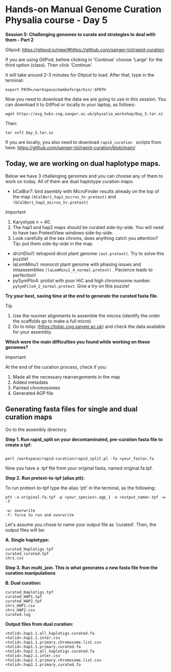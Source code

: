 # Hands-on Manual Genome Curation Physalia course - Day 5

**Session 5: Challenging genomes to curate and strategies to deal with them - Part 2**


Gitpod: https://gitpod.io/new/#https://github.com/sanger-tol/rapid-curation

If you are using GitPod, before clicking in 'Continue' choose 'Large' for the third option (class). Then click 'Continue'.

It will take around 2-3 minutes for Gitpod to load. After that, type in the terminal: 

```
export PATH=/workspace/mambaforge/bin/:$PATH

```


Now you need to download the data we are going to use in this session. You can download it to GitPod or locally to your laptop, as follows:


```
wget https://asg_hubs.cog.sanger.ac.uk/physalia_workshop/Day_5.tar.xz
```

Then:

```
tar xvfJ Day_5.tar.xz
```

If you are locally, you also need to download ```rapid_curation ``` scripts from here: https://github.com/sanger-tol/rapid-curation/blob/main/



## Today, we are working on dual haplotype maps.

Below we have 3 challenging genomes and you can choose any of them to work on today. All of them are dual haplotype curation maps:

- bCalBor7: bird asembly with MicroFinder results already on the top of the map ``` (bCalBor1_hap1_micros_hr.pretext) ``` and ``` (bCalBor1_hap2_micros_hr.pretext) ```

> [!IMPORTANT]
> 1. Karyotype n = 40. 
> 2. The hap1 and hap2 maps should be curated side-by-side. You will need to have two PretextView windows side-by-side.
> 3. Look carefully at the sex chroms, does anything catch you attention? Tip: put them side-by-side in the map.

- drUrtDioi1: tetrapoid dicot plant genome ``` (out.pretext) ```. Try to solve this puzzle!
- laLemMinu1: monocot plant genome with phasing issues and misassemblies ``` (laLemMinu1_4_normal.pretext) ``` . Pacience leads to perfection!
- pySymPilo4: protist with poor HiC and high chromosome number. ``` pySymPilo4_2_normal.pretext ```. Give a try on this puzzle!


**Try your best, saving time at the end to generate the curated fasta file.**


> [!TIP]
> 1. Use the nucmer alignments to assemble the micros (identify the order the scaffolds go to make a full micro)
> 2. Go to tolqc (https://tolqc.cog.sanger.ac.uk) and check the data available for your assembly.

**Which were the main difficulties you found while working on these genomes?**

> [!IMPORTANT]
> At the end of the curation process, check if you:
> 1. Made all the necessary rearrangements in the map
> 2. Added metadata
> 3. Painted chromosomes
> 4. Generated AGP file

## Generating fasta files for single and dual curation maps


Go to the assembly directory.

**Step 1. Run rapid_split on your decontaminated, pre-curation fasta file to create a tpf:**

```

perl /workspace/rapid-curation/rapid_split.pl -fa <your_fasta>.fa

```

Now you have a .tpf file from your original fasta, named original.fa.tpf.


**Step 2. Run pretext-to-tpf (alias ptt):**

To run pretext-to-tpf type the alias ‘ptt’ in the terminal, as the following:

```
ptt -a original.fa.tpf -p <your_species>.agp_1 -o <output_name>.tpf -w -f

```


```
-w: overwrite 
-f: force to run and overwrite
```

Let's assume you chose to name your output file as 'curated'. Then, the output files will be:

**A. Single haplotype:**

```
curated_Haplotigs.tpf
curated_curated.tpf
chrs.csv

```

**Step 3. Run multi_join. This is what generates a new fasta file from the curation manipulations**

**B. Dual curation:**

```
curated_Haplotigs.tpf
curated_HAP1.tpf
curated_HAP2.tpf
chrs_HAP1.csv
chrs_HAP2.csv
curated.log
```


**Output files from dual curation:**

```
<tolid>.hap1.1.all_haplotigs.curated.fa
<tolid>.hap1.1.inter.csv
<tolid>.hap1.1.primary.chromosome.list.csv
<tolid>.hap1.1.primary.curated.fa
<tolid>.hap2.1.all_haplotigs.curated.fa
<tolid>.hap2.1.inter.csv
<tolid>.hap2.1.primary.chromosome.list.csv
<tolid>.hap2.1.primary.curated.fa
```
